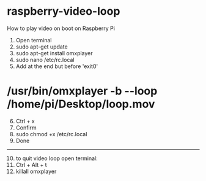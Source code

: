 # raspberry-video-loop
How to play video on boot on Raspberry Pi

1. Open terminal 
2. sudo apt-get update 
3. sudo apt-get install omxplayer 
4. sudo nano /etc/rc.local
5. Add at the end but before 'exit0' 

# /usr/bin/omxplayer -b --loop /home/pi/Desktop/loop.mov
 
 6. Ctrl + x
 7. Confirm
 8. sudo chmod +x /etc/rc.local
 9. Done
 
 - - - 
 
10. to quit video loop open terminal: 
11. Ctrl + Alt + t
12. killall omxplayer
